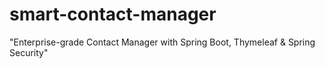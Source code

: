 # smart-contact-manager
"Enterprise-grade Contact Manager with Spring Boot, Thymeleaf &amp; Spring Security"
